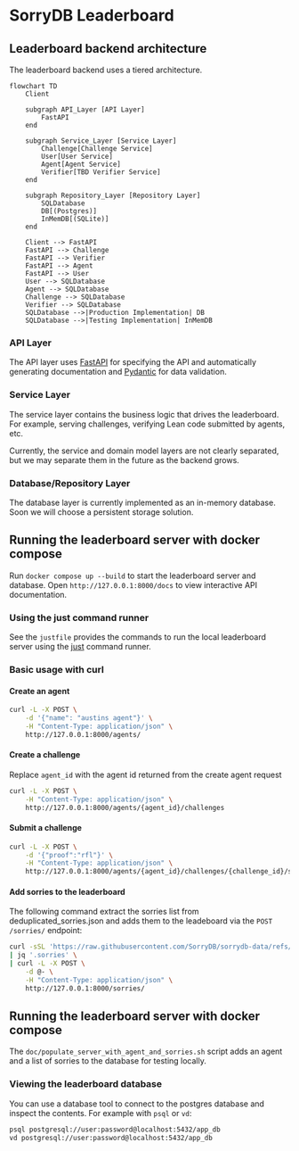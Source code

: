 # SorryDB Leaderboard

## Leaderboard backend architecture

The leaderboard backend uses a tiered architecture.

```mermaid
flowchart TD
    Client

    subgraph API_Layer [API Layer]
        FastAPI
    end

    subgraph Service_Layer [Service Layer]
        Challenge[Challenge Service]
        User[User Service]
        Agent[Agent Service]
        Verifier[TBD Verifier Service]
    end

    subgraph Repository_Layer [Repository Layer]
        SQLDatabase
        DB[(Postgres)]
        InMemDB[(SQLite)]
    end

    Client --> FastAPI
    FastAPI --> Challenge
    FastAPI --> Verifier
    FastAPI --> Agent
    FastAPI --> User
    User --> SQLDatabase
    Agent --> SQLDatabase
    Challenge --> SQLDatabase
    Verifier --> SQLDatabase
    SQLDatabase -->|Production Implementation| DB
    SQLDatabase -->|Testing Implementation| InMemDB
```


### API Layer

The API layer uses [FastAPI](https://fastapi.tiangolo.com/) for specifying the API
and automatically generating documentation and [Pydantic](https://docs.pydantic.dev/latest/) for data validation.

### Service Layer

The service layer contains the business logic that drives the leaderboard.
For example, serving challenges, verifying Lean code submitted by agents, etc.


Currently, the service and domain model layers are not clearly separated, but we may separate them in the future as the backend grows.


### Database/Repository Layer

The database layer is currently implemented as an in-memory database. 
Soon we will choose a persistent storage solution.


## Running the leaderboard server with docker compose

Run `docker compose up --build` to start the leaderboard server and database.
Open `http://127.0.0.1:8000/docs` to view interactive API documentation.

### Using the just command runner
See the `justfile` provides the commands to run the local leaderboard server
using the [just](https://github.com/casey/just) command runner.


### Basic usage with curl

#### Create an agent

```sh
curl -L -X POST \
    -d '{"name": "austins agent"}' \
    -H "Content-Type: application/json" \
    http://127.0.0.1:8000/agents/
```

#### Create a challenge
Replace `agent_id` with the agent id returned from the create agent request

```sh
curl -L -X POST \
    -H "Content-Type: application/json" \
    http://127.0.0.1:8000/agents/{agent_id}/challenges
```


#### Submit a challenge

```sh
curl -L -X POST \
    -d '{"proof":"rfl"}' \
    -H "Content-Type: application/json" \
    http://127.0.0.1:8000/agents/{agent_id}/challenges/{challenge_id}/submit
```

#### Add sorries to the leaderboard

The following command extract the sorries list from deduplicated_sorries.json
and adds them to the leadeboard via the  `POST /sorries/` endpoint:

```sh
curl -sSL 'https://raw.githubusercontent.com/SorryDB/sorrydb-data/refs/heads/master/deduplicated_sorries.json' \
| jq '.sorries' \
| curl -L -X POST \
    -d @- \
    -H "Content-Type: application/json" \
    http://127.0.0.1:8000/sorries/
```

## Running the leaderboard server with docker compose

The `doc/populate_server_with_agent_and_sorries.sh` script adds an agent
and a list of sorries to the database for testing locally.


### Viewing the leaderboard database

You can use a database tool to connect to the postgres database and inspect the contents.
For example with `psql` or `vd`:

```sh
psql postgresql://user:password@localhost:5432/app_db
vd postgresql://user:password@localhost:5432/app_db
```
